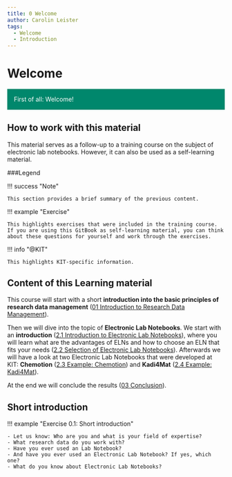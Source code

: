 ```yaml
---
title: 0 Welcome
author: Carolin Leister
tags:
  - Welcome
  - Introduction
---
```


# Welcome

<div class="warning" style='padding:0.1em; background-color:#00876C; color:#FFFFFF'>
<span>
<p style='margin-left:1em;'>
First of all: Welcome!
</p>
</span>
</div>

## How to work with this material

This material serves as a follow-up to a training course on the subject of electronic lab notebooks. However, it can also be used as a self-learning material. 

###Legend

!!! success "Note"

	This section provides a brief summary of the previous content.

!!! example "Exercise"

	This highlights exercises that were included in the training course. If you are using this GitBook as self-learning material, you can think about these questions for yourself and work through the exercises.

!!! info "@KIT"
	
	This highlights KIT-specific information. 

## Content of this Learning material

This course will start with a short **introduction into the basic principles of research data management** ([01 Introduction to Research Data Management](../01%20Introduction%20to%20Research%20Data%20Management/1_RDM.md)).

Then we will dive into the topic of **Electronic Lab Notebooks**. We start with an **introduction** ([2.1 Introduction to Electronic Lab Notebooks](../02%20Electronic%20Lab%20Notebooks/2.1_Introduction_Electronic_Lab_Notebooks.md)), where you will learn what are the advantages of ELNs and how to choose an ELN that fits your needs ([2.2 Selection of Electronic Lab Notebooks](../02%20Electronic%20Lab%20Notebooks/2.2_Selection_Electronic_Lab_Notebooks.md)). Afterwards we will have a look at two Electronic Lab Notebooks that were developed at KIT: **Chemotion** ([2.3 Example: Chemotion](../02%20Electronic%20Lab%20Notebooks/2.3_Chemotion.md)) and **Kadi4Mat** ([2.4 Example: Kadi4Mat](../02%20Electronic%20Lab%20Notebooks/2.4_Kadi4Mat.md)).

At the end we will conclude the results ([03 Conclusion](../03%20Conclusion/3_Conclusion.md)).

## Short introduction

!!! example "Exercise 0.1: Short introduction"

	- Let us know: Who are you and what is your field of expertise?
	- What research data do you work with?
	- Have you ever used an Lab Notebook?
	- And have you ever used an Electronic Lab Notebook? If yes, which one?
	- What do you know about Electronic Lab Notebooks?

